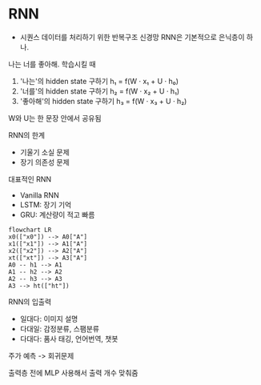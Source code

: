 # RNN
- 시퀀스 데이터를 처리하기 위한 반복구조 신경망
RNN은 기본적으로 은닉층이 하나.

나는 너를 좋아해. 학습시킬 때

1. '나는'의 hidden state 구하기
h₁ = f(W · x₁ + U · h₀)
2. '너를'의 hidden state 구하기
h₂ = f(W · x₂ + U · h₁) 
3. '좋아해'의 hidden state 구하기
h₃ = f(W · x₃ + U · h₂)

W와 U는 한 문장 안에서 공유됨

RNN의 한계
- 기울기 소실 문제
- 장기 의존성 문제

대표적인 RNN
- Vanilla RNN
- LSTM: 장기 기억
- GRU: 계산량이 적고 빠름

```mermaid
flowchart LR
x0(["x0"]) --> A0["A"]
x1(["x1"]) --> A1["A"]
x2(["x2"]) --> A2["A"]
xt(["xt"]) --> A3["A"]
A0 -- h1 --> A1
A1 -- h2 --> A2
A2 -- h3 --> A3
A3 --> ht(["ht"])
```

RNN의 입출력
- 일대다: 이미지 설명
- 다대일: 감정분류, 스팸분류
- 다대다: 품사 태깅, 언어번역, 챗봇

주가 예측 -> 회귀문제

출력층 전에 MLP 사용해서 출력 개수 맞춰줌

